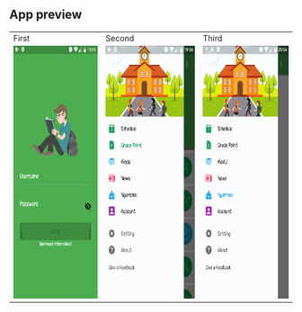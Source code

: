 ## App preview
 <table>
  <tr>
    <td>First</td>
    <td>Second</td>
    <td>Third</td>
  </tr>
  <tr>
    <td><img src="siakad01.gif" height=450/></td>
    <td><img src="siakad02.gif" height=450/></td>
    <td><img src="siakad03.gif" height=450/></td>
  </tr>
</table>
